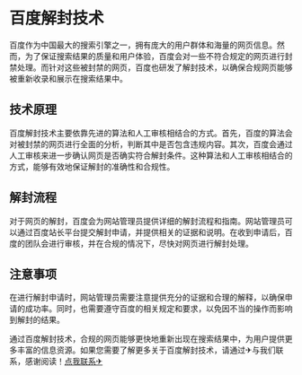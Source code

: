 # 百度解封技术

百度作为中国最大的搜索引擎之一，拥有庞大的用户群体和海量的网页信息。然而，为了保证搜索结果的质量和用户体验，百度会对一些不符合规定的网页进行封禁处理。而针对这些被封禁的网页，百度也研发了解封技术，以确保合规网页能够被重新收录和展示在搜索结果中。

## 技术原理

百度解封技术主要依靠先进的算法和人工审核相结合的方式。首先，百度的算法会对被封禁的网页进行全面的分析，判断其中是否包含违规内容。其次，百度会通过人工审核来进一步确认网页是否确实符合解封条件。这种算法和人工审核相结合的方式，能够有效地保证解封的准确性和合规性。

## 解封流程

对于网页的解封，百度会为网站管理员提供详细的解封流程和指南。网站管理员可以通过百度站长平台提交解封申请，并提供相关的证据和说明。在收到申请后，百度的团队会进行审核，并在合规的情况下，尽快对网页进行解封处理。

## 注意事项

在进行解封申请时，网站管理员需要注意提供充分的证据和合理的解释，以确保申请的成功率。同时，也需要遵守百度的相关规定和要求，以免因不当的操作而影响到解封的结果。

通过百度解封技术，合规的网页能够更快地重新出现在搜索结果中，为用户提供更多丰富的信息资源。如果您需要了解更多关于百度解封技术，请通过✈与我们联系，感谢阅读！[点我联系✈](https://www.k02.cc)